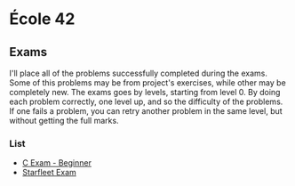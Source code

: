 # École 42

## Exams

I'll place all of the problems successfully completed during the exams.
Some of this problems may be from project's exercises, while other may be
completely new. The exams goes by levels, starting from level 0.
By doing each problem correctly, one level up, and so the difficulty of
the problems. If one fails a problem, you can retry another problem in
the same level, but without getting the full marks.

### List

* [C Exam - Beginner](path-to-c-exam/)
* [Starfleet Exam](path-to-starfleet-exam/)
